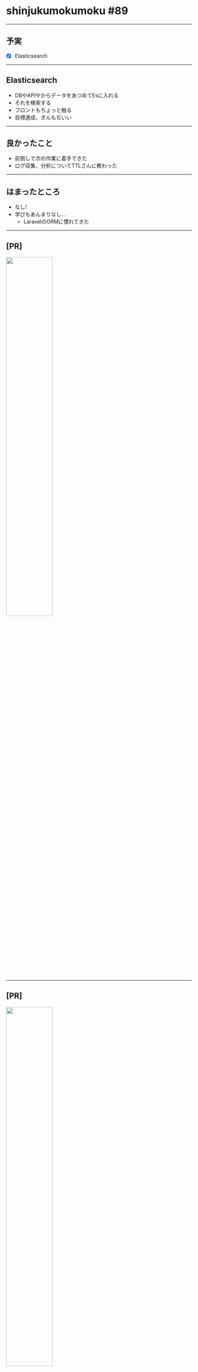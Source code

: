# shinjukumokumoku #89

---

## 予実

- [x] Elasticsearch

---

## Elasticsearch

- DBやAPIやからデータをあつめてEsに入れる
- それを検索する
- フロントもちょっと触る
- 目標達成、ぎんもぢいい

---

## 良かったこと

- 前倒しで次の作業に着手できた
- ログ収集、分析についてTTLさんに教わった

---

## はまったところ

- なし!
- 学びもあんまりなし…
  - LaravelのORMに慣れてきた

---

## [PR]

<img src="https://s2.booth.pm/438d29c2-e35b-45e4-87aa-4eac320702f2/i/1031664/06d0eeaf-d0ec-4915-bcbc-35cb9b0504fa_base_resized.jpg" width="50%">

---

## [PR]

<img src="https://pbs.twimg.com/media/ERy0UgEU0AAv1i0?format=jpg&name=medium" width="50%">

---

## [PR]

- Es 7.6対応!
- Dockerですぐ終わる環境構築!
- Twitter @kaiba 

---

## COVID-19が落ち着いたらサウナ/温泉合宿しましょう!
### おわり